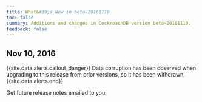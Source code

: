 ```yaml
---
title: What&#39;s New in beta-20161110
toc: false
summary: Additions and changes in CockroachDB version beta-20161110.
feedback: false
---
```


## Nov 10, 2016

{{site.data.alerts.callout_danger}}
Data corruption has been observed when upgrading to this release from prior versions, so it has been withdrawn.
{{site.data.alerts.end}}

Get future release notes emailed to you:

<div class="hubspot-install-form install-form-1 clearfix">
    <script>
        hbspt.forms.create({
            css: '',
            cssClass: 'install-form',
            portalId: '1753393',
            formId: '39686297-81d2-45e7-a73f-55a596a8d5ff',
            formInstanceId: 1,
            target: '.install-form-1'
        });
    </script>
</div>
